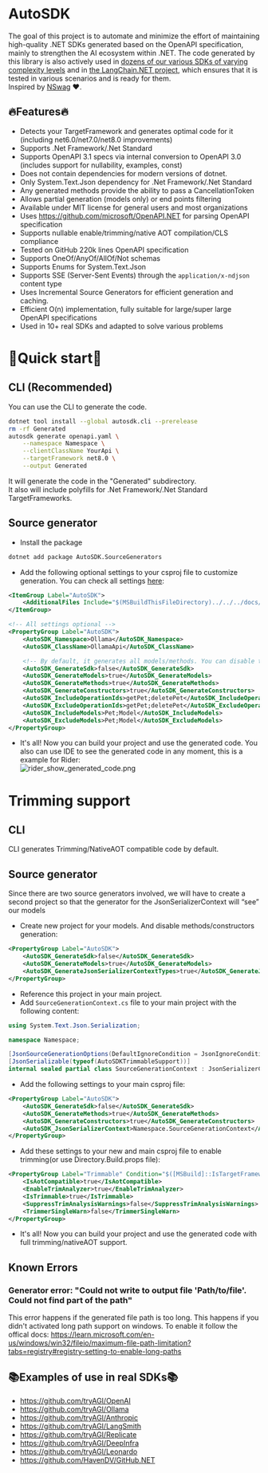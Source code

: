 # AutoSDK
The goal of this project is to automate and minimize the effort of maintaining high-quality .NET SDKs generated based on the OpenAPI specification, mainly to strengthen the AI ecosystem within .NET. The code generated by this library is also actively used in [dozens of our various SDKs of varying complexity levels](#examples-of-use-in-real-sdks) and in [the LangChain.NET project](https://github.com/tryAGI/LangChain), which ensures that it is tested in various scenarios and is ready for them.  
Inspired by [NSwag](https://github.com/RicoSuter/NSwag) ❤️.

## 🔥Features🔥
- Detects your TargetFramework and generates optimal code for it (including net6.0/net7.0/net8.0 improvements)
- Supports .Net Framework/.Net Standard
- Supports OpenAPI 3.1 specs via internal conversion to OpenAPI 3.0 (includes support for nullability, examples, const)
- Does not contain dependencies for modern versions of dotnet.
- Only System.Text.Json dependency for .Net Framework/.Net Standard
- Any generated methods provide the ability to pass a CancellationToken
- Allows partial generation (models only) or end points filtering
- Available under MIT license for general users and most organizations
- Uses https://github.com/microsoft/OpenAPI.NET for parsing OpenAPI specification
- Supports nullable enable/trimming/native AOT compilation/CLS compliance
- Tested on GitHub 220k lines OpenAPI specification
- Supports OneOf/AnyOf/AllOf/Not schemas
- Supports Enums for System.Text.Json
- Supports SSE (Server-Sent Events) through the `application/x-ndjson` content type
- Uses Incremental Source Generators for efficient generation and caching.
- Efficient O(n) implementation, fully suitable for large/super large OpenAPI specifications
- Used in 10+ real SDKs and adapted to solve various problems

# 🚀Quick start🚀
## CLI (Recommended)
You can use the CLI to generate the code.
```bash
dotnet tool install --global autosdk.cli --prerelease
rm -rf Generated
autosdk generate openapi.yaml \
    --namespace Namespace \
    --clientClassName YourApi \
    --targetFramework net8.0 \
    --output Generated
```
It will generate the code in the "Generated" subdirectory.  
It also will include polyfills for .Net Framework/.Net Standard TargetFrameworks.

## Source generator
- Install the package
```bash
dotnet add package AutoSDK.SourceGenerators
```
- Add the following optional settings to your csproj file to customize generation. You can check all settings [here](https://github.com/tryAGI/AutoSDK/blob/main/src/libs/AutoSDK.SourceGenerators/AutoSDK.SourceGenerators.props):
```xml
<ItemGroup Label="AutoSDK">
    <AdditionalFiles Include="$(MSBuildThisFileDirectory)../../../docs/openapi.yaml" AutoSDK_OpenApiSpecification="true" />
</ItemGroup>

<!-- All settings optional -->
<PropertyGroup Label="AutoSDK">
    <AutoSDK_Namespace>Ollama</AutoSDK_Namespace>
    <AutoSDK_ClassName>OllamaApi</AutoSDK_ClassName>

    <!-- By default, it generates all models/methods. You can disable this behavior using these properties -->
    <AutoSDK_GenerateSdk>false</AutoSDK_GenerateSdk>
    <AutoSDK_GenerateModels>true</AutoSDK_GenerateModels>
    <AutoSDK_GenerateMethods>true</AutoSDK_GenerateMethods>
    <AutoSDK_GenerateConstructors>true</AutoSDK_GenerateConstructors>
    <AutoSDK_IncludeOperationIds>getPet;deletePet</AutoSDK_IncludeOperationIds>
    <AutoSDK_ExcludeOperationIds>getPet;deletePet</AutoSDK_ExcludeOperationIds>
    <AutoSDK_IncludeModels>Pet;Model</AutoSDK_IncludeModels>
    <AutoSDK_ExcludeModels>Pet;Model</AutoSDK_ExcludeModels>
</PropertyGroup>
```
- It's all! Now you can build your project and use the generated code. You also can use IDE to see the generated code in any moment, this is a example for Rider:  
![rider_show_generated_code.png](assets/rider_show_generated_code.png)

# Trimming support
## CLI
CLI generates Trimming/NativeAOT compatible code by default.

## Source generator
Since there are two source generators involved, we will have to create a second project so that the generator for the JsonSerializerContext will “see” our models
- Create new project for your models. And disable methods/constructors generation:
```xml
<PropertyGroup Label="AutoSDK">
    <AutoSDK_GenerateSdk>false</AutoSDK_GenerateSdk>
    <AutoSDK_GenerateModels>true</AutoSDK_GenerateModels>
    <AutoSDK_GenerateJsonSerializerContextTypes>true</AutoSDK_GenerateJsonSerializerContextTypes>
</PropertyGroup>
```
- Reference this project in your main project.
- Add `SourceGenerationContext.cs` file to your main project with the following content:
```csharp
using System.Text.Json.Serialization;

namespace Namespace;

[JsonSourceGenerationOptions(DefaultIgnoreCondition = JsonIgnoreCondition.WhenWritingNull)]
[JsonSerializable(typeof(AutoSDKTrimmableSupport))]
internal sealed partial class SourceGenerationContext : JsonSerializerContext;
```
- Add the following settings to your main csproj file:
```xml
<PropertyGroup Label="AutoSDK">
    <AutoSDK_GenerateSdk>false</AutoSDK_GenerateSdk>
    <AutoSDK_GenerateMethods>true</AutoSDK_GenerateMethods>
    <AutoSDK_GenerateConstructors>true</AutoSDK_GenerateConstructors>
    <AutoSDK_JsonSerializerContext>Namespace.SourceGenerationContext</AutoSDK_JsonSerializerContext>
</PropertyGroup>
```
- Add these settings to your new and main csproj file to enable trimming(or use Directory.Build.props file):
```xml
<PropertyGroup Label="Trimmable" Condition="$([MSBuild]::IsTargetFrameworkCompatible('$(TargetFramework)', 'net6.0'))">
    <IsAotCompatible>true</IsAotCompatible>
    <EnableTrimAnalyzer>true</EnableTrimAnalyzer>
    <IsTrimmable>true</IsTrimmable>
    <SuppressTrimAnalysisWarnings>false</SuppressTrimAnalysisWarnings>
    <TrimmerSingleWarn>false</TrimmerSingleWarn>
</PropertyGroup>
```
- It's all! Now you can build your project and use the generated code with full trimming/nativeAOT support.

## Known Errors

### Generator error: "Could not write to output file 'Path/to/file'. Could not find part of the path"

This error happens if the generated file path is too long. This happens if you didn't activated long path support on windows.
To enable it follow the offical docs:
https://learn.microsoft.com/en-us/windows/win32/fileio/maximum-file-path-limitation?tabs=registry#registry-setting-to-enable-long-paths
 
## 📚Examples of use in real SDKs📚
- https://github.com/tryAGI/OpenAI
- https://github.com/tryAGI/Ollama
- https://github.com/tryAGI/Anthropic
- https://github.com/tryAGI/LangSmith
- https://github.com/tryAGI/Replicate
- https://github.com/tryAGI/DeepInfra
- https://github.com/tryAGI/Leonardo
- https://github.com/HavenDV/GitHub.NET